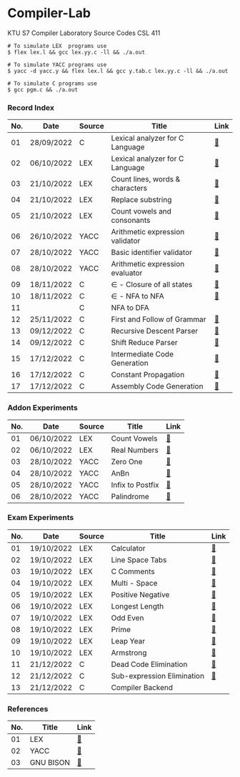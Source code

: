 # Compiler-Lab
KTU S7 Compiler Laboratory Source Codes CSL 411

```console
# To simulate LEX  programs use 
$ flex lex.l && gcc lex.yy.c -ll && ./a.out

# To simulate YACC programs use 
$ yacc -d yacc.y && flex lex.l && gcc y.tab.c lex.yy.c -ll && ./a.out

# To simulate C programs use
$ gcc pgm.c && ./a.out
```


### Record Index
| No. | Date       | Source | Title                          |  Link                                                                                |
| --- | ---------- | ------ | -------------------------------| -------------------------------------------------------------------------------------|
| 01  | 28/09/2022 | C      | Lexical analyzer for C Language|  [🔗](https://github.com/EmmanuelJojy/Compiler-Lab/blob/main/e01_lexical/p1_v1.c)    |
| 02  | 06/10/2022 | LEX    | Lexical analyzer for C Language|  [🔗](https://github.com/EmmanuelJojy/Compiler-Lab/blob/main/e02_lex/lexical/lex.l)  |
| 03  | 21/10/2022 | LEX    | Count lines, words & characters|  [🔗](https://github.com/EmmanuelJojy/Compiler-Lab/blob/main/e02_lex/line_word/lex.l)|
| 04  | 21/10/2022 | LEX    | Replace substring              |  [🔗](https://github.com/EmmanuelJojy/Compiler-Lab/blob/main/e02_lex/substr/lex.l)   |
| 05  | 21/10/2022 | LEX    | Count vowels and consonants    |  [🔗](https://github.com/EmmanuelJojy/Compiler-Lab/blob/main/e02_lex/vowcon/lex.l)   |
| 06  | 26/10/2022 | YACC   | Arithmetic expression validator|  [🔗](https://github.com/EmmanuelJojy/Compiler-Lab/tree/main/e03_yacc/arithmetic)    |
| 07  | 28/10/2022 | YACC   | Basic identifier validator     |  [🔗](https://github.com/EmmanuelJojy/Compiler-Lab/tree/main/e03_yacc/identifier)    |
| 08  | 28/10/2022 | YACC   | Arithmetic expression evaluator|  [🔗](https://github.com/EmmanuelJojy/Compiler-Lab/tree/main/e03_yacc/evaluvator)    |
| 09  | 18/11/2022 | C      | ∈ - Closure of all states      |  [🔗](https://github.com/EmmanuelJojy/Compiler-Lab/tree/main/e04_eps/eps.c)          |
| 10  | 18/11/2022 | C      | ∈ - NFA to NFA                 |  [🔗](https://github.com/EmmanuelJojy/Compiler-Lab/tree/main/e05_enfa/enfa.c)        |
| 11  |            | C      | NFA to DFA                     |                                                                                      |
| 12  | 25/11/2022 | C      | First and Follow of Grammar    |  [🔗](https://github.com/EmmanuelJojy/Compiler-Lab/tree/main/e07_fifo/fifo.c)        |
| 13  | 09/12/2022 | C      | Recursive Descent Parser       |  [🔗](https://github.com/EmmanuelJojy/Compiler-Lab/tree/main/e08_rdp/rdp.c)          |
| 14  | 09/12/2022 | C      | Shift Reduce Parser            |  [🔗](https://github.com/EmmanuelJojy/Compiler-Lab/tree/main/e09_srp/srp.c)          |
| 15  | 17/12/2022 | C      | Intermediate Code Generation   |  [🔗](https://github.com/EmmanuelJojy/Compiler-Lab/tree/main/e10_icg/icg.c)          |
| 16  | 17/12/2022 | C      | Constant Propagation           |  [🔗](https://github.com/EmmanuelJojy/Compiler-Lab/tree/main/e11_opt/const-prop/cp.c)|
| 17  | 17/12/2022 | C      | Assembly Code Generation       |  [🔗](https://github.com/EmmanuelJojy/Compiler-Lab/tree/main/e12_assembly/assembly.c)|

### Addon Experiments
| No. | Date       | Source | Title            | Link                                                                              |
| --- | ---------- | ------ | ---------------- | ----------------------------------------------------------------------------------|
| 01  | 06/10/2022 | LEX    | Count Vowels     | [🔗](https://github.com/EmmanuelJojy/Compiler-Lab/blob/main/e02_lex/vowcon/lex.l) |
| 02  | 06/10/2022 | LEX    | Real Numbers     | [🔗](https://github.com/EmmanuelJojy/Compiler-Lab/blob/main/e02_lex/real/lex.l)   |
| 03  | 28/10/2022 | YACC   | Zero One         | [🔗](https://github.com/EmmanuelJojy/Compiler-Lab/tree/main/e03_yacc/addon/01)    |
| 04  | 28/10/2022 | YACC   | AnBn             | [🔗](https://github.com/EmmanuelJojy/Compiler-Lab/tree/main/e03_yacc/addon/anbn)  |
| 05  | 28/10/2022 | YACC   | Infix to Postfix | [🔗](https://github.com/EmmanuelJojy/Compiler-Lab/tree/main/e03_yacc/addon/inpost)|
| 06  | 28/10/2022 | YACC   | Palindrome       | [🔗](https://github.com/EmmanuelJojy/Compiler-Lab/tree/main/e03_yacc/addon/palin) |

### Exam Experiments

| No. | Date       | Source | Title                     |  Link                                                                                 |
| --- | ---------- | ------ | --------------------------| ------------------------------------------------------------------------------------- |
| 01  | 19/10/2022 | LEX    | Calculator                |  [🔗](https://github.com/EmmanuelJojy/Compiler-Lab/tree/main/e02_lex/exam/q01/lex.l)  |
| 02  | 19/10/2022 | LEX    | Line Space Tabs           |  [🔗](https://github.com/EmmanuelJojy/Compiler-Lab/tree/main/e02_lex/exam/q02/lex.l)  |
| 03  | 19/10/2022 | LEX    | C Comments                |  [🔗](https://github.com/EmmanuelJojy/Compiler-Lab/tree/main/e02_lex/exam/q03/lex.l)  |
| 04  | 19/10/2022 | LEX    | Multi - Space             |  [🔗](https://github.com/EmmanuelJojy/Compiler-Lab/tree/main/e02_lex/exam/q04/lex.l)  |
| 05  | 19/10/2022 | LEX    | Positive Negative         |  [🔗](https://github.com/EmmanuelJojy/Compiler-Lab/tree/main/e02_lex/exam/q05/lex.l)  |
| 06  | 19/10/2022 | LEX    | Longest Length            |  [🔗](https://github.com/EmmanuelJojy/Compiler-Lab/tree/main/e02_lex/exam/q06/lex.l)  |
| 07  | 19/10/2022 | LEX    | Odd Even                  |  [🔗](https://github.com/EmmanuelJojy/Compiler-Lab/tree/main/e02_lex/exam/q07/lex.l)  |
| 08  | 19/10/2022 | LEX    | Prime                     |  [🔗](https://github.com/EmmanuelJojy/Compiler-Lab/tree/main/e02_lex/exam/q08/lex.l)  |
| 09  | 19/10/2022 | LEX    | Leap Year                 |  [🔗](https://github.com/EmmanuelJojy/Compiler-Lab/tree/main/e02_lex/exam/q09/lex.l)  |
| 10  | 19/10/2022 | LEX    | Armstrong                 |  [🔗](https://github.com/EmmanuelJojy/Compiler-Lab/tree/main/e02_lex/exam/q10/lex.l)  |
| 11  | 21/12/2022 | C      | Dead Code Elimination     |  [🔗](https://github.com/EmmanuelJojy/Compiler-Lab/tree/main/e11_opt/dead-code/de.c)  |
| 12  | 21/12/2022 | C      | Sub-expression Elimination|  [🔗](https://github.com/EmmanuelJojy/Compiler-Lab/tree/main/e11_opt/subex-elim/se.c) |
| 13  | 21/12/2022 | C      | Compiler Backend          |                                                                                       |

### References
| No. | Title     | Link                                                                            |
| --- | --------- | --------------------------------------------------------------------------------|
| 01  | LEX       | [🔗](https://github.com/EmmanuelJojy/Compiler-Lab/blob/main/references/lex.pdf) |
| 02  | YACC      | [🔗](https://github.com/EmmanuelJojy/Compiler-Lab/blob/main/references/yacc.pdf)|
| 03  | GNU BISON | [🔗](https://www.gnu.org/software/bison/manual/bison.html)                      |
